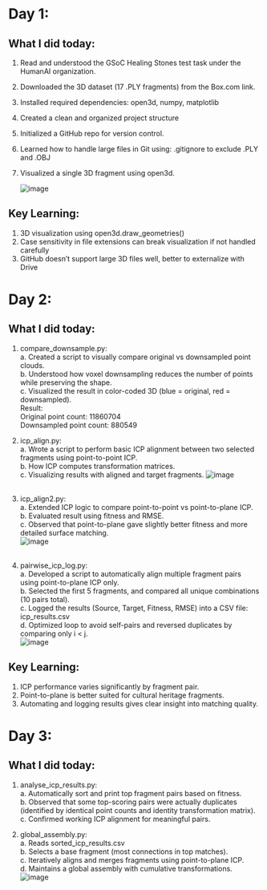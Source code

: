 # Day 1: 
## What I did today:
1. Read and understood the GSoC Healing Stones test task under the HumanAI organization.
2. Downloaded the 3D dataset (17 .PLY fragments) from the Box.com link.
3. Installed required dependencies:
    open3d, numpy, matplotlib
4. Created a clean and organized project structure
5. Initialized a GitHub repo for version control.
6. Learned how to handle large files in Git using: .gitignore to exclude .PLY and .OBJ
7. Visualized a single 3D fragment using open3d.

   ![image](https://github.com/user-attachments/assets/fe102630-94df-461a-aa8d-edf4d714c6d5)

## Key Learning:
1. 3D visualization using open3d.draw_geometries()
2. Case sensitivity in file extensions can break visualization if not handled carefully
3. GitHub doesn’t support large 3D files well, better to externalize with Drive

# Day 2:
## What I did today:
1. compare_downsample.py:<br>
   a. Created a script to visually compare original vs downsampled point clouds.<br>
   b. Understood how voxel downsampling reduces the number of points while preserving the shape.<br>
   c. Visualized the result in color-coded 3D (blue = original, red = downsampled).<br>
   Result:<br>
   Original point count: 11860704<br>
   Downsampled point count: 880549<br>

3. icp_align.py:<br>
   a. Wrote a script to perform basic ICP alignment between two selected fragments using point-to-point ICP.<br>
   b. How ICP computes transformation matrices.<br>
   c. Visualizing results with aligned and target fragments.
   ![image](https://github.com/user-attachments/assets/e0b57d12-cb1a-4f41-b1b4-5653eb90c45d)<br><br>


5. icp_align2.py:<br>
   a. Extended ICP logic to compare point-to-point vs point-to-plane ICP.<br>
   b. Evaluated result using fitness and RMSE.<br>
   c. Observed that point-to-plane gave slightly better fitness and more detailed surface matching.<br>
   ![image](https://github.com/user-attachments/assets/7a39636c-e957-49a0-a001-3cf21e90352c)<br><br>


7. pairwise_icp_log.py:<br>
   a. Developed a script to automatically align multiple fragment pairs using point-to-plane ICP only.<br>
   b. Selected the first 5 fragments, and compared all unique combinations (10 pairs total).<br>
   c. Logged the results (Source, Target, Fitness, RMSE) into a CSV file: icp_results.csv<br>
   d. Optimized loop to avoid self-pairs and reversed duplicates by comparing only i < j.<br>
   ![image](https://github.com/user-attachments/assets/bf0a8e22-a65d-44a6-a14f-7f145a96a547)<br>

## Key Learning:
1. ICP performance varies significantly by fragment pair.
2. Point-to-plane is better suited for cultural heritage fragments.
3. Automating and logging results gives clear insight into matching quality.

# Day 3:
## What I did today:

1. analyse_icp_results.py:<br>
   a. Automatically sort and print top fragment pairs based on fitness.<br>
   b. Observed that some top-scoring pairs were actually duplicates (identified by identical point counts and identity transformation matrix).<br>
   c. Confirmed working ICP alignment for meaningful pairs.<br>

2. global_assembly.py:<br>
  a. Reads sorted_icp_results.csv<br>
  b. Selects a base fragment (most connections in top matches).<br>
  c. Iteratively aligns and merges fragments using point-to-plane ICP.<br>
  d. Maintains a global assembly with cumulative transformations.<br>
![image](https://github.com/user-attachments/assets/31358a0d-8bec-499b-a3c5-5ca0a617fc61)


